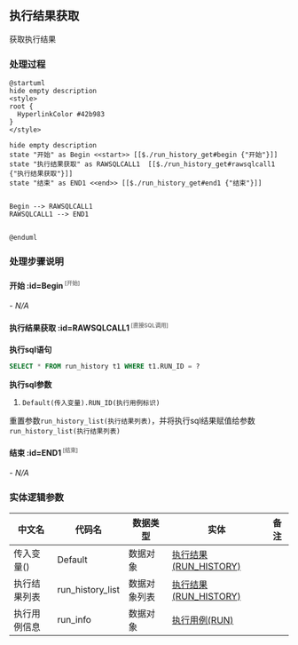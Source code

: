## 执行结果获取 <!-- {docsify-ignore-all} -->

   获取执行结果

### 处理过程

```plantuml
@startuml
hide empty description
<style>
root {
  HyperlinkColor #42b983
}
</style>

hide empty description
state "开始" as Begin <<start>> [[$./run_history_get#begin {"开始"}]]
state "执行结果获取" as RAWSQLCALL1  [[$./run_history_get#rawsqlcall1 {"执行结果获取"}]]
state "结束" as END1 <<end>> [[$./run_history_get#end1 {"结束"}]]


Begin --> RAWSQLCALL1
RAWSQLCALL1 --> END1


@enduml
```


### 处理步骤说明

#### 开始 :id=Begin<sup class="footnote-symbol"> <font color=gray size=1>[开始]</font></sup>



*- N/A*
#### 执行结果获取 :id=RAWSQLCALL1<sup class="footnote-symbol"> <font color=gray size=1>[直接SQL调用]</font></sup>



<p class="panel-title"><b>执行sql语句</b></p>

```sql
SELECT * FROM run_history t1 WHERE t1.RUN_ID = ?
```

<p class="panel-title"><b>执行sql参数</b></p>

1. `Default(传入变量).RUN_ID(执行用例标识)`

重置参数`run_history_list(执行结果列表)`，并将执行sql结果赋值给参数`run_history_list(执行结果列表)`

#### 结束 :id=END1<sup class="footnote-symbol"> <font color=gray size=1>[结束]</font></sup>



*- N/A*



### 实体逻辑参数

|    中文名   |    代码名    |  数据类型    |  实体   |备注 |
| --------| --------| -------- | -------- | --------   |
|传入变量(<i class="fa fa-check"/></i>)|Default|数据对象|[执行结果(RUN_HISTORY)](module/TestMgmt/run_history.md)||
|执行结果列表|run_history_list|数据对象列表|[执行结果(RUN_HISTORY)](module/TestMgmt/run_history.md)||
|执行用例信息|run_info|数据对象|[执行用例(RUN)](module/TestMgmt/run.md)||
